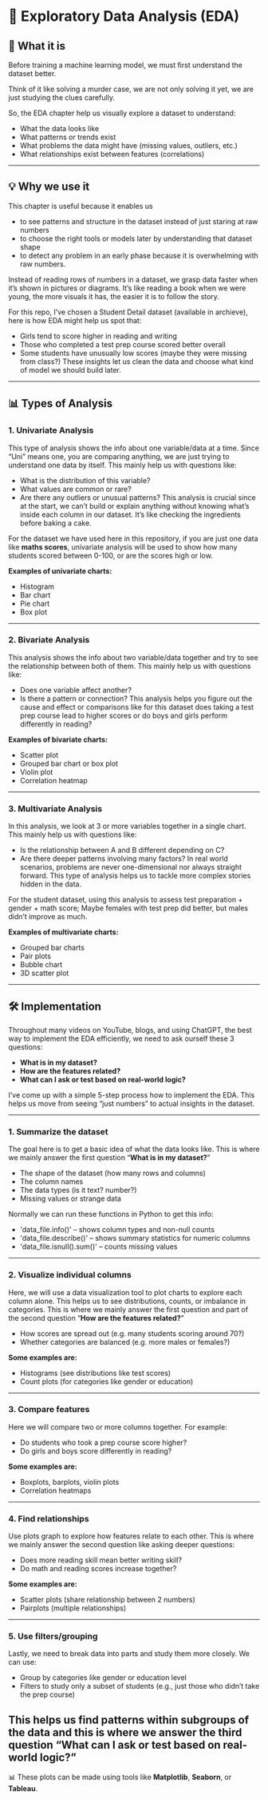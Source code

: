 # 🧪 Exploratory Data Analysis (EDA)

## 📌 What it is  
Before training a machine learning model, we must first understand the dataset better. 

Think of it like solving a murder case, we are not only solving it yet, we are just studying the clues carefully.

So, the EDA chapter help us visually explore a dataset to understand:
- What the data looks like
- What patterns or trends exist
- What problems the data might have (missing values, outliers, etc.)
- What relationships exist between features (correlations)


---

## 💡 Why we use it  
This chapter is useful because it enables us 
- to see patterns and structure in the dataset instead of just staring at raw numbers
- to choose the right tools or models later by understanding that dataset shape
- to detect any problem in an early phase because it is overwhelming with raw numbers.


Instead of reading rows of numbers in a dataset, we grasp data faster when it’s shown in pictures or diagrams.  It’s like reading a book when we were young, the more visuals it has, the easier it is to follow the story.

For this repo, I’ve chosen a Student Detail dataset (available in archieve), here is how EDA might help us spot that:
- Girls tend to score higher in reading and writing
- Those who completed a test prep course scored better overall
- Some students have unusually low scores (maybe they were missing from class?)
These insights let us clean the data and choose what kind of model we should build later.

---

## 📊 Types of Analysis

### 1. Univariate Analysis  
This type of analysis shows the info about one variable/data at a time. Since “Uni” means one, you are comparing anything, we are just trying to understand one data by itself. This mainly help us with questions like:
- What is the distribution of this variable?
- What values are common or rare?
- Are there any outliers or unusual patterns?
This analysis is crucial since at the start, we can’t build or explain anything without knowing what’s inside each column in our dataset. It’s like checking the ingredients before baking a cake.

For the dataset we have used here in this repository, if you are just one data like **maths scores**, univariate analysis will be used to show how many students scored between 0-100, or are the scores high or low. 


**Examples of univariate charts:**
- Histogram
- Bar chart
- Pie chart
- Box plot

---

### 2. Bivariate Analysis  
This analysis shows the info about two variable/data together and try to see the relationship between both of them. This mainly help us with questions like:
- Does one variable affect another?
- Is there a pattern or connection?
This analysis helps you figure out the cause and effect or comparisons like for this dataset does taking a test prep course lead to higher scores or do boys and girls perform differently in reading?

**Examples of bivariate charts:**
- Scatter plot
- Grouped bar chart or box plot
- Violin plot
- Correlation heatmap

---

### 3. Multivariate Analysis  
In this analysis, we look at 3 or more variables together in a single chart. This mainly help us with questions like:
- Is the relationship between A and B different depending on C?
- Are there deeper patterns involving many factors?
In real world scenarios, problems are never one-dimensional nor always straight forward. This type of analysis helps us to tackle more complex stories hidden in the data.

For the student dataset, using this analysis to assess test preparation + gender + math score; Maybe females with test prep did better, but males didn’t improve as much. 

**Examples of multivariate charts:**
- Grouped bar charts
- Pair plots
- Bubble chart
- 3D scatter plot

---

## 🛠️ Implementation  
Throughout many videos on YouTube, blogs, and using ChatGPT, the best way to implement the EDA efficiently, we need to ask ourself these 3 questions:
- **What is in my dataset?**
- **How are the features related?**
- **What can I ask or test based on real-world logic?**

I’ve come up with a simple 5-step process how to implement the EDA. This helps us move from seeing “just numbers” to actual insights in the dataset.

---

### 1. Summarize the dataset  
The goal here is to get a basic idea of what the data looks like. This is where we mainly answer the first question “**What is in my dataset?**”
- The shape of the dataset (how many rows and columns)
- The column names
- The data types (is it text? number?)
- Missing values or strange data

Normally we can run these functions in Python to get this info:
- 'data_file.info()' – shows column types and non-null counts  
- 'data_file.describe()' – shows summary statistics for numeric columns  
- 'data_file.isnull().sum()' – counts missing values  

---

### 2. Visualize individual columns  
Here, we will use a data visualization tool to plot charts to explore each column alone. This helps us to see distributions, counts, or imbalance in categories. This is where we mainly answer the first question and part of the second question “**How are the features related?**”
- How scores are spread out (e.g. many students scoring around 70?)
- Whether categories are balanced (e.g. more males or females?)

**Some examples are:**  
- Histograms (see distributions like test scores)  
- Count plots (for categories like gender or education)  

---

### 3. Compare features  
Here we will compare two or more columns together. For example:
- Do students who took a prep course score higher?
- Do girls and boys score differently in reading?

**Some examples are:**  
- Boxplots, barplots, violin plots  
- Correlation heatmaps  

---

### 4. Find relationships  
Use plots graph to explore how features relate to each other. This is where we mainly answer the second question like asking deeper questions:
- Does more reading skill mean better writing skill?
- Do math and reading scores increase together?

**Some examples are:**  
- Scatter plots (share relationship between 2 numbers)
- Pairplots (multiple relationships)

---

### 5. Use filters/grouping  
Lastly, we need to break data into parts and study them more closely. We can use:
- Group by categories like gender or education level
- Filters to study only a subset of students (e.g., just those who didn’t take the prep course)

This helps us find patterns within subgroups of the data and this is where we answer the third question “**What can I ask or test based on real-world logic?**”
---

📊 These plots can be made using tools like **Matplotlib**, **Seaborn**, or **Tableau**.
